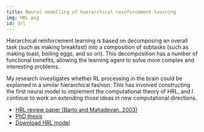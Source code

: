```yaml
---
title: Neural modelling of hierarchical reinforcement learning
img: HRL.png
id: hrl
---
```


Hierarchical reinforcement learning is based on decomposing an overall task (such as making breakfast) into a composition of subtasks (such as making toast, boiling eggs, and so on).  This decomposition has a number of functional benefits, allowing the learning agent to solve more complex and interesting problems.  

My research investigates whether RL processing in the brain could be explained in a similar hierarchical fashion.  This has involved constructing the first neural model to implement the computational theory of HRL, and I continue to work on extending those ideas in new computational directions.

* [HRL review paper (Barto and Mahadevan, 2003)](http://people.cs.umass.edu/~mahadeva/papers/hrl.pdf)
* [PhD thesis](https://www.uwspace.uwaterloo.ca/bitstream/handle/10012/8943/Rasmussen_Daniel.pdf)
* [Download HRL model](https://uwspace.uwaterloo.ca/bitstream/handle/10012/8943/thesis_code.zip)